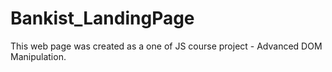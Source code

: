 # Bankist_LandingPage

This web page was created as a one of JS course project - Advanced DOM Manipulation.
